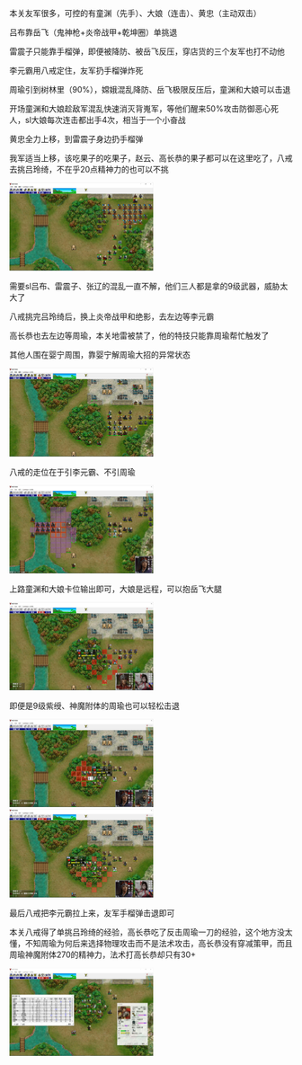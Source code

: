 本关友军很多，可控的有童渊（先手）、大娘（连击）、黄忠（主动双击）

吕布靠岳飞（鬼神枪+炎帝战甲+乾坤圈）单挑退

雷震子只能靠手榴弹，即便被降防、被岳飞反压，穿店货的三个友军也打不动他

李元霸用八戒定住，友军扔手榴弹炸死

周瑜引到树林里（90%），嫦娥混乱降防、岳飞极限反压后，童渊和大娘可以击退

开场童渊和大娘趁敌军混乱快速消灭背嵬军，等他们醒来50%攻击防御恶心死人，sl大娘每次连击都出手4次，相当于一个小奋战

黄忠全力上移，到雷震子身边扔手榴弹

我军适当上移，该吃果子的吃果子，赵云、高长恭的果子都可以在这里吃了，八戒去挑吕玲绮，不在乎20点精神力的也可以不挑

<img src="../img/17/01.jpg" style="zoom:25%;" />

需要sl吕布、雷震子、张辽的混乱一直不解，他们三人都是拿的9级武器，威胁太大了

八戒挑完吕玲绮后，换上炎帝战甲和绝影，去左边等李元霸

高长恭也去左边等周瑜，本关地雷被禁了，他的特技只能靠周瑜帮忙触发了

其他人围在婴宁周围，靠婴宁解周瑜大招的异常状态

<img src="../img/17/02.jpg" style="zoom:25%;" />

八戒的走位在于引李元霸、不引周瑜

<img src="../img/17/03.jpg" style="zoom:25%;" />

上路童渊和大娘卡位输出即可，大娘是远程，可以抱岳飞大腿

<img src="../img/17/04.jpg" style="zoom:25%;" />

即便是9级紫绶、神魔附体的周瑜也可以轻松击退

<img src="../img/17/05.jpg" style="zoom:25%;" />

<img src="../img/17/06.jpg" style="zoom:25%;" />

最后八戒把李元霸拉上来，友军手榴弹击退即可

本关八戒得了单挑吕玲绮的经验，高长恭吃了反击周瑜一刀的经验，这个地方没太懂，不知周瑜为何后来选择物理攻击而不是法术攻击，高长恭没有穿减策甲，而且周瑜神魔附体270的精神力，法术打高长恭却只有30+

<img src="../img/17/07.jpg" style="zoom:25%;" />